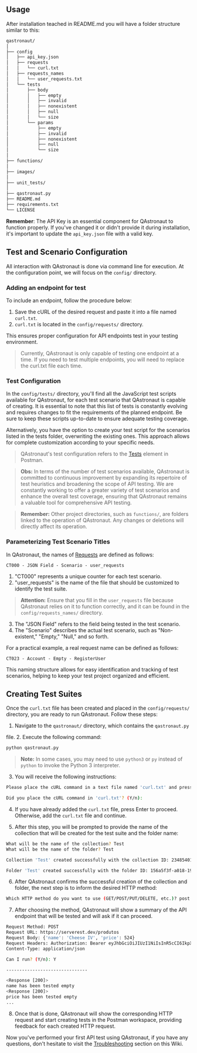 ## Usage

After installation teached in README.md you will have a folder structure similar to this:

```bash
qastronaut/
│
├── config
│   ├── api_key.json
│   ├── requests
│   │   └── curl.txt
│   ├── requests_names
│   │   └── user_requests.txt
│   └── tests
│       ├── body
│       │   ├── empty
│       │   ├── invalid
│       │   ├── nonexistent
│       │   ├── null
│       │   └── size
│       └── params
│           ├── empty
│           ├── invalid
│           ├── nonexistent
│           ├── null
│           └── size
│
├── functions/
│
├── images/
│
├── unit_tests/
│
├── qastronaut.py
├── README.md
├── requirements.txt
└── LICENSE 
```

**Remember**: The API Key is an essential component for QAstronaut to function properly. If you've changed it or didn't provide it during installation, it's important to update the `api_key.json` file with a valid key.

## Test and Scenario Configuration

All interaction with QAstronaut is done via command line for execution. At the configuration point, we will focus on the `config/` directory.

### Adding an endpoint for test

To include an endpoint, follow the procedure below:

1. Save the cURL of the desired request and paste it into a file named `curl.txt`.
2. `curl.txt` is located in the `config/requests/` directory.

This ensures proper configuration for API endpoints test in your testing environment.

> Currently, QAstronaut is only capable of testing one endpoint at a time. If you need to test multiple endpoints, you will need to replace the curl.txt file each time.

### Test Configuration

In the `config/tests/` directory, you'll find all the JavaScript test scripts available for QAstronaut, for each test scenario that QAstronaut is capable of creating. It is essential to note that this list of tests is constantly evolving and requires changes to fit the requirements of the planned endpoint. Be sure to keep these scripts up-to-date to ensure adequate testing coverage.

Alternatively, you have the option to create your test script for the scenarios listed in the tests folder, overwriting the existing ones. This approach allows for complete customization according to your specific needs.

> QAstronaut's test configuration refers to the [Tests](https://learning.postman.com/docs/getting-started/first-steps/write-your-first-test/) element in Postman.

>**Obs:** In terms of the number of test scenarios available, QAstronaut is committed to continuous improvement by expanding its repertoire of test heuristics and broadening the scope of API testing. We are constantly working to offer a greater variety of test scenarios and enhance the overall test coverage, ensuring that QAstronaut remains a valuable tool for comprehensive API testing.

> **Remember:** Other project directories, such as `functions/`, are folders linked to the operation of QAstronaut. Any changes or deletions will directly affect its operation.

### Parameterizing Test Scenario Titles

In QAstronaut, the names of [Requests](https://learning.postman.com/docs/sending-requests/requests/) are defined as follows:

```text
CT000 - JSON Field - Scenario - user_requests
```

1. "CT000" represents a unique counter for each test scenario.
2. "user_requests" is the name of the file that should be customized to identify the test suite. 
> **Attention:** Ensure that you fill in the `user_requests` file because QAstronaut relies on it to function correctly, and it can be found in the `config/requests_names/` directory.
3. The "JSON Field" refers to the field being tested in the test scenario.
4. The "Scenario" describes the actual test scenario, such as "Non-existent," "Empty," "Null," and so forth.

For a practical example, a real request name can be defined as follows:

```text
CT023 - Account - Empty - RegisterUser
```

This naming structure allows for easy identification and tracking of test scenarios, helping to keep your test project organized and efficient.

## Creating Test Suites

Once the `curl.txt` file has been created and placed in the `config/requests/` directory, you are ready to run QAstronaut. Follow these steps:

1. Navigate to the `qastronaut/` directory, which contains the `qastronaut.py`

 file.
2. Execute the following command:

```bash
python qastronaut.py
```

> **Note:** In some cases, you may need to use `python3` or `py` instead of `python` to invoke the Python 3 interpreter.

3. You will receive the following instructions:

```bash
Please place the cURL command in a text file named 'curl.txt' and press 'Enter'.

Did you place the cURL command in 'curl.txt'? (Y/n): 
```

4. If you have already added the `curl.txt` file, press Enter to proceed. Otherwise, add the `curl.txt` file and continue.

5. After this step, you will be prompted to provide the name of the collection that will be created for the test suite and the folder name:

```bash
What will be the name of the collection? Test
What will be the name of the folder? Test

Collection 'Test' created successfully with the collection ID: 23485401-2e399297-2c19-41b1-b1ee-a3f209bfee97

Folder 'Test' created successfully with the folder ID: 156a5f3f-a018-1943-1373-ba635b2fad44
```

6. After QAstronaut confirms the successful creation of the collection and folder, the next step is to inform the desired HTTP method:

```bash
Which HTTP method do you want to use (GET/POST/PUT/DELETE, etc.)? post
```

7. After choosing the method, QAstronaut will show a summary of the API endpoint that will be tested and will ask if it can proceed.

```bash
Request Method: POST
Request URL: https://serverest.dev/produtos
Request Body: {'name': 'Cheese IV', 'price': 524}
Request Headers: Authorization: Bearer eyJhbGciOiJIUzI1NiIsInR5cCI6IkpXVCJ9.eyJlbWFpbCI6IkFteTg0QGhvdG1haWwuY29tIiwicGFzc3dvcmQiOiJJTUlVQmpOU1hKSnSv8AAxsOn1LBfU1dBQn38x8nDSHnJvCs9bUeV2y3Ynu1pa9wRa3B06XDvDYxQjwzx4T6Y1sAt30raXnu3wsDDjx36tvZBjc1S2gjEDGvDD Al7eSvA1xG3k7Nk6A
Content-Type: application/json

Can I run? (Y/n): Y

-------------------------------

<Response [200]>
name has been tested empty
<Response [200]>
price has been tested empty
...
```

8. Once that is done, QAstronaut will show the corresponding HTTP request and start creating tests in the Postman workspace, providing feedback for each created HTTP request.

Now you've performed your first API test using QAstronaut, if you have any questions, don't hesitate to visit the [Troubleshooting](Troubleshooting) section on this Wiki.